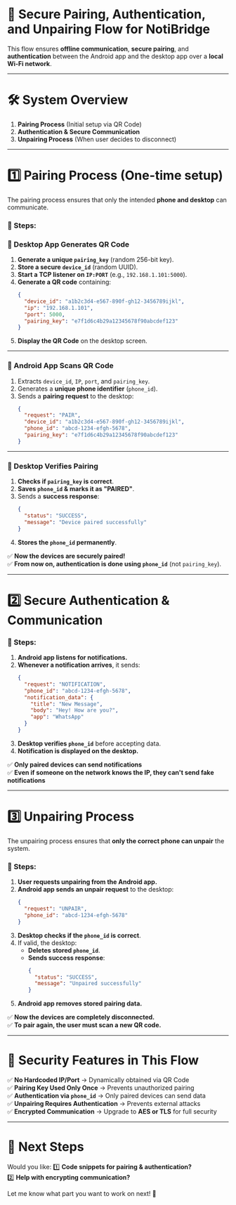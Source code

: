 # **🔹 Secure Pairing, Authentication, and Unpairing Flow for NotiBridge**  
This flow ensures **offline communication**, **secure pairing**, and **authentication** between the Android app and the desktop app over a **local Wi-Fi network**.

---

# **🛠 System Overview**
1. **Pairing Process** (Initial setup via QR Code)
2. **Authentication & Secure Communication**
3. **Unpairing Process** (When user decides to disconnect)

---

# **1️⃣ Pairing Process (One-time setup)**
The pairing process ensures that only the intended **phone and desktop** can communicate.  

### **📌 Steps:**
### **🔹 Desktop App Generates QR Code**
1. **Generate a unique `pairing_key`** (random 256-bit key).  
2. **Store a secure `device_id`** (random UUID).  
3. **Start a TCP listener on `IP:PORT`** (e.g., `192.168.1.101:5000`).  
4. **Generate a QR code** containing:
   ```json
   {
     "device_id": "a1b2c3d4-e567-890f-gh12-3456789ijkl",
     "ip": "192.168.1.101",
     "port": 5000,
     "pairing_key": "e7f1d6c4b29a12345678f90abcdef123"
   }
   ```
5. **Display the QR Code** on the desktop screen.

---

### **🔹 Android App Scans QR Code**
1. Extracts `device_id`, `IP`, `port`, and `pairing_key`.
2. Generates a **unique phone identifier** (`phone_id`).
3. Sends a **pairing request** to the desktop:
   ```json
   {
     "request": "PAIR",
     "device_id": "a1b2c3d4-e567-890f-gh12-3456789ijkl",
     "phone_id": "abcd-1234-efgh-5678",
     "pairing_key": "e7f1d6c4b29a12345678f90abcdef123"
   }
   ```

---

### **🔹 Desktop Verifies Pairing**
1. **Checks if `pairing_key` is correct**.
2. **Saves `phone_id` & marks it as "PAIRED"**.
3. Sends a **success response**:
   ```json
   {
     "status": "SUCCESS",
     "message": "Device paired successfully"
   }
   ```
4. **Stores the `phone_id` permanently**.

✅ **Now the devices are securely paired!**  
✅ **From now on, authentication is done using `phone_id`** (not `pairing_key`).

---

# **2️⃣ Secure Authentication & Communication**
### **📌 Steps:**
1. **Android app listens for notifications.**
2. **Whenever a notification arrives**, it sends:
   ```json
   {
     "request": "NOTIFICATION",
     "phone_id": "abcd-1234-efgh-5678",
     "notification_data": {
       "title": "New Message",
       "body": "Hey! How are you?",
       "app": "WhatsApp"
     }
   }
   ```
3. **Desktop verifies `phone_id`** before accepting data.
4. **Notification is displayed on the desktop.**

✅ **Only paired devices can send notifications**  
✅ **Even if someone on the network knows the IP, they can't send fake notifications**  

---

# **3️⃣ Unpairing Process**
The unpairing process ensures that **only the correct phone can unpair** the system.

### **📌 Steps:**
1. **User requests unpairing from the Android app.**
2. **Android app sends an unpair request** to the desktop:
   ```json
   {
     "request": "UNPAIR",
     "phone_id": "abcd-1234-efgh-5678"
   }
   ```
3. **Desktop checks if the `phone_id` is correct**.
4. If valid, the desktop:
   - **Deletes stored `phone_id`**.
   - **Sends success response**:
     ```json
     {
       "status": "SUCCESS",
       "message": "Unpaired successfully"
     }
     ```
5. **Android app removes stored pairing data.**

✅ **Now the devices are completely disconnected.**  
✅ **To pair again, the user must scan a new QR code.**  

---

# **🔹 Security Features in This Flow**
✅ **No Hardcoded IP/Port** → Dynamically obtained via QR Code  
✅ **Pairing Key Used Only Once** → Prevents unauthorized pairing  
✅ **Authentication via `phone_id`** → Only paired devices can send data  
✅ **Unpairing Requires Authentication** → Prevents external attacks  
✅ **Encrypted Communication** → Upgrade to **AES or TLS** for full security  

---

# **🔹 Next Steps**
Would you like:
1️⃣ **Code snippets for pairing & authentication?**  
2️⃣ **Help with encrypting communication?**  

Let me know what part you want to work on next! 🚀
